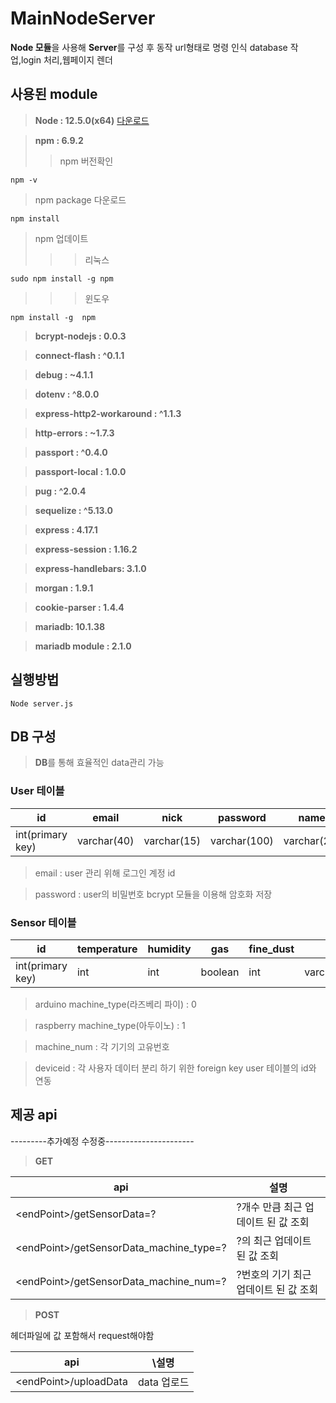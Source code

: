 # **MainNodeServer**

**Node 모듈**을 사용해 **Server**를 구성 후 동작 url형태로 명령 인식 database 작업,login 처리,웹페이지 렌더

## 사용된 module

>**Node : 12.5.0(x64)** [다운로드](https://nodejs.org/ko/)

>**npm : 6.9.2**
>>npm 버전확인
```
npm -v
```
>npm package 다운로드
```
npm install
```
>npm 업데이트
>>>리눅스
```
sudo npm install -g npm
```
>>>윈도우
```
npm install -g  npm
```

>**bcrypt-nodejs : 0.0.3**

>**connect-flash : ^0.1.1**

>**debug : ~4.1.1**

>**dotenv : ^8.0.0**

>**express-http2-workaround : ^1.1.3**

>**http-errors : ~1.7.3**

>**passport : ^0.4.0**

>**passport-local : 1.0.0**

>**pug : ^2.0.4**

>**sequelize : ^5.13.0**

>**express : 4.17.1**

>**express-session : 1.16.2**

>**express-handlebars: 3.1.0**

>**morgan : 1.9.1**

>**cookie-parser : 1.4.4**

>**mariadb: 10.1.38**

>**mariadb module : 2.1.0**

## 실행방법

```
Node server.js
```

## DB 구성

>**DB**를 통해 효율적인 data관리 가능

### User 테이블

id | email | nick | password | name | createdAt | updateAt | deletedAt
--------|--------|--------|--------|--------|--------|--------|--------
int(primary key) | varchar(40) | varchar(15) | varchar(100) | varchar(20) | datetime | datetime | datetime  

>email : user 관리 위해 로그인 계정 id

>password : user의 비밀번호 bcrypt 모듈을 이용해 암호화 저장

### Sensor 테이블

id | temperature| humidity | gas | fine_dust | gps | recorddate | machine_type | machine_num | deviceid
--------|--------|--------|--------|--------|--------|--------|--------|--------|--------
int(primary key)|int | int | boolean | int | varchar(256) | timestamp | int | int | int

>arduino machine_type(라즈베리 파이) : 0

>raspberry machine_type(아두이노) : 1

>machine_num : 각 기기의 고유번호

>deviceid : 각 사용자 데이터 분리 하기 위한 foreign key user 테이블의 id와 연동


## 제공 api

---------추가예정 수정중----------------------

>**GET**

api | 설명
-------------------- | --------------------
 \<endPoint\>\/getSensorData=? | ?개수 만큼 최근 업데이트 된 값 조회
 \<endPoint\>\/getSensorData_machine_type=? | ?의 최근 업데이트 된 값 조회
 \<endPoint\>\/getSensorData_machine_num=? | ?번호의 기기 최근 업데이트 된 값 조회

 >**POST**

헤더파일에 값 포함해서  request해야함

api| \설명
 -------------------- | --------------------
  \<endPoint\>\/uploadData | data 업로드
